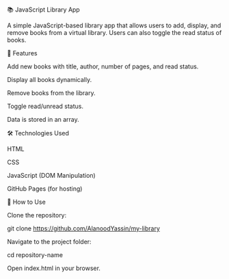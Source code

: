 📚 JavaScript Library App

A simple JavaScript-based library app that allows users to add, display, and remove books from a virtual library. Users can also toggle the read status of books.

🚀 Features

Add new books with title, author, number of pages, and read status.

Display all books dynamically.

Remove books from the library.

Toggle read/unread status.

Data is stored in an array.

🛠️ Technologies Used

HTML

CSS

JavaScript (DOM Manipulation)

GitHub Pages (for hosting)

📄 How to Use

Clone the repository:

git clone https://github.com/AlanoodYassin/my-library

Navigate to the project folder:

cd repository-name

Open index.html in your browser.

